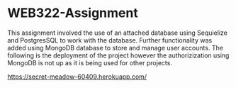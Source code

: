 # WEB322-Assignment
This assignment involved the use of an attached database using Sequielize and PostgresSQL to work with the database. Further functionality was added using MongoDB database to store and manage user accounts.
The following is the deployment of the project however the authorizization using MongoDB is not up as it is being used for other projects. 

https://secret-meadow-60409.herokuapp.com/
